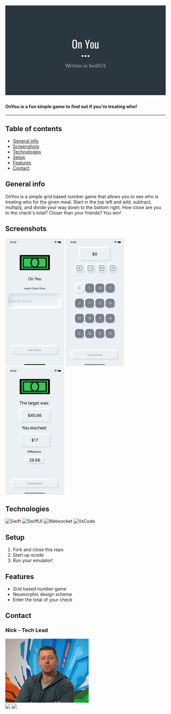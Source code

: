 # <img src="./Assets/OnYouTitle.jpg">

#### OnYou is a fun simple game to find out if you're treating who!

---

## Table of contents

- [General info](#general-info)
- [Screenshots](#screenshots)
- [Technologies](#technologies)
- [Setup](#setup)
- [Features](#features)
- [Contact](#contact)

## General info

OnYou is a simple grid based number game that allows you to see who is treating who for the given meal. Start in the top left and add, subtract, multiply, and divide your way down to the bottom right. How close are you to the check's total? Closer than your friends? You win!

## Screenshots

<img src="./Assets/home.png" alt="Home image of OnYou app" height="400px">
<img src="./Assets/game.png" alt="friends image of OnYou app" height="400px">
<img src="./Assets/end.png" alt="npo image of OnYou app" height="400px">

## Technologies

![Swift](https://img.shields.io/badge/-Swift-000000?style=flat-square&logo=Swift)
![SwiftUI](https://img.shields.io/badge/-SwiftUI-000000?style=flat-square&logo=SwiftUI)
![Websocket](https://img.shields.io/badge/-Websocket-000000?style=flat-square&logo=Websocket)
![VsCode](https://img.shields.io/badge/-VsCode-000000?style=flat-square&logo=visual-studio-code&logoColor=0078D7)

## Setup

1. Fork and close this repo
2. Start up xcode
3. Run your emulator!

## Features

- Grid based number game
- Neumorphic design scheme
- Enter the total of your check

## Contact

  <div>
    <h3>Nick - Tech Lead</h3>
    <img src="./Assets/mypic.jpg" height="200px">
    <br>
    <a href="https://github.com/ntaylor6422"><img src="https://img.shields.io/badge/-Github-000000?style=flat-square&logo=Github"></a>
    <a href="https://linkedin.com/in/nicktdev"><img src="https://img.shields.io/badge/-Linkedin-000000?style=flat-square&logo=Linkedin"></a>
</div>

